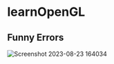 # learnOpenGL 
## Funny Errors
![Screenshot 2023-08-23 164034](https://github.com/mansen420/learnOpenGL/assets/50342436/3724072b-2423-4699-a1a4-321d849eac71)
